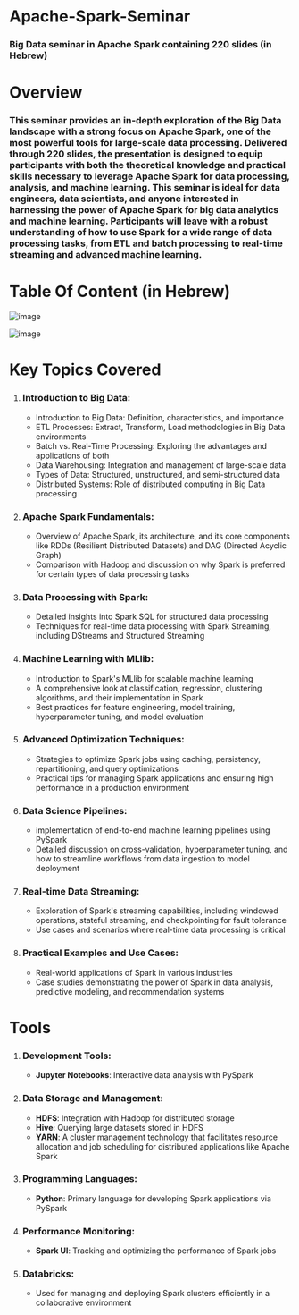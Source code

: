 # Apache-Spark-Seminar
### Big Data seminar in Apache Spark containing 220 slides (in Hebrew)

# Overview
### This seminar provides an in-depth exploration of the Big Data landscape with a strong focus on Apache Spark, one of the most powerful tools for large-scale data processing. Delivered through 220 slides, the presentation is designed to equip participants with both the theoretical knowledge and practical skills necessary to leverage Apache Spark for data processing, analysis, and machine learning. This seminar is ideal for data engineers, data scientists, and anyone interested in harnessing the power of Apache Spark for big data analytics and machine learning. Participants will leave with a robust understanding of how to use Spark for a wide range of data processing tasks, from ETL and batch processing to real-time streaming and advanced machine learning.

# Table Of Content (in Hebrew)

![image](https://github.com/user-attachments/assets/de50057b-4141-4c64-a31e-e33374a26a41)


![image](https://github.com/user-attachments/assets/889ddefa-255b-4a1a-9419-f478597e34d0)


# Key Topics Covered

1. ### Introduction to Big Data: 
   - Introduction to Big Data: Definition, characteristics, and importance
   - ETL Processes: Extract, Transform, Load methodologies in Big Data environments
   - Batch vs. Real-Time Processing: Exploring the advantages and applications of both
   - Data Warehousing: Integration and management of large-scale data
   - Types of Data: Structured, unstructured, and semi-structured data
   - Distributed Systems: Role of distributed computing in Big Data processing

2. ### Apache Spark Fundamentals:
   - Overview of Apache Spark, its architecture, and its core components like RDDs (Resilient Distributed Datasets) and DAG (Directed Acyclic Graph)
   - Comparison with Hadoop and discussion on why Spark is preferred for certain types of data processing tasks

3. ### Data Processing with Spark:
   - Detailed insights into Spark SQL for structured data processing
   - Techniques for real-time data processing with Spark Streaming, including DStreams and Structured Streaming

4. ### Machine Learning with MLlib:
   - Introduction to Spark's MLlib for scalable machine learning
   - A comprehensive look at classification, regression, clustering algorithms, and their implementation in Spark
   - Best practices for feature engineering, model training, hyperparameter tuning, and model evaluation

5. ### Advanced Optimization Techniques:
   - Strategies to optimize Spark jobs using caching, persistency, repartitioning, and query optimizations
   - Practical tips for managing Spark applications and ensuring high performance in a production environment

6. ### Data Science Pipelines:
   - implementation of end-to-end machine learning pipelines using PySpark
   - Detailed discussion on cross-validation, hyperparameter tuning, and how to streamline workflows from data ingestion to model deployment

7. ### Real-time Data Streaming:
   - Exploration of Spark's streaming capabilities, including windowed operations, stateful streaming, and checkpointing for fault tolerance
   - Use cases and scenarios where real-time data processing is critical

8. ### Practical Examples and Use Cases:
   - Real-world applications of Spark in various industries
   - Case studies demonstrating the power of Spark in data analysis, predictive modeling, and recommendation systems

# Tools

1. ### Development Tools:
   - **Jupyter Notebooks**: Interactive data analysis with PySpark

2. ### Data Storage and Management:
   - **HDFS**: Integration with Hadoop for distributed storage
   - **Hive**: Querying large datasets stored in HDFS
   - **YARN**: A cluster management technology that facilitates resource allocation and job scheduling for distributed applications like Apache Spark

3. ### Programming Languages:
   - **Python**: Primary language for developing Spark applications via PySpark

4. ### Performance Monitoring:
   - **Spark UI**: Tracking and optimizing the performance of Spark jobs

5. ### Databricks:
   - Used for managing and deploying Spark clusters efficiently in a collaborative environment
